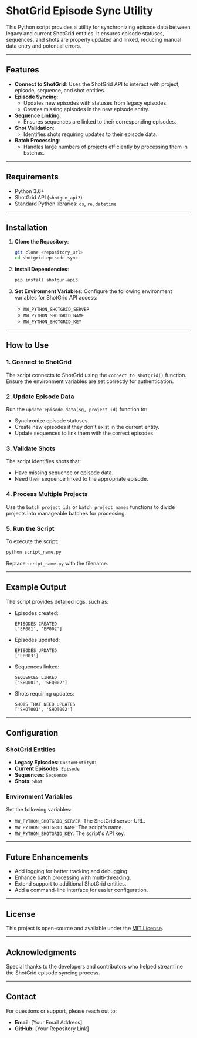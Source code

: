 # ShotGrid Episode Sync Utility

This Python script provides a utility for synchronizing episode data between legacy and current ShotGrid entities. It ensures episode statuses, sequences, and shots are properly updated and linked, reducing manual data entry and potential errors.

---

## Features

- **Connect to ShotGrid**: Uses the ShotGrid API to interact with project, episode, sequence, and shot entities.
- **Episode Syncing**:
  - Updates new episodes with statuses from legacy episodes.
  - Creates missing episodes in the new episode entity.
- **Sequence Linking**:
  - Ensures sequences are linked to their corresponding episodes.
- **Shot Validation**:
  - Identifies shots requiring updates to their episode data.
- **Batch Processing**:
  - Handles large numbers of projects efficiently by processing them in batches.

---

## Requirements

- Python 3.6+
- ShotGrid API (`shotgun_api3`)
- Standard Python libraries: `os`, `re`, `datetime`

---

## Installation

1. **Clone the Repository**:
   ```bash
   git clone <repository_url>
   cd shotgrid-episode-sync
   ```

2. **Install Dependencies**:
   ```bash
   pip install shotgun-api3
   ```

3. **Set Environment Variables**:
   Configure the following environment variables for ShotGrid API access:
   - `MW_PYTHON_SHOTGRID_SERVER`
   - `MW_PYTHON_SHOTGRID_NAME`
   - `MW_PYTHON_SHOTGRID_KEY`

---

## How to Use

### 1. Connect to ShotGrid
The script connects to ShotGrid using the `connect_to_shotgrid()` function. Ensure the environment variables are set correctly for authentication.

### 2. Update Episode Data
Run the `update_episode_data(sg, project_id)` function to:
- Synchronize episode statuses.
- Create new episodes if they don't exist in the current entity.
- Update sequences to link them with the correct episodes.

### 3. Validate Shots
The script identifies shots that:
- Have missing sequence or episode data.
- Need their sequence linked to the appropriate episode.

### 4. Process Multiple Projects
Use the `batch_project_ids` or `batch_project_names` functions to divide projects into manageable batches for processing.

### 5. Run the Script
To execute the script:
```bash
python script_name.py
```
Replace `script_name.py` with the filename.

---

## Example Output

The script provides detailed logs, such as:
- Episodes created:
  ```
  EPISODES CREATED
  ['EP001', 'EP002']
  ```
- Episodes updated:
  ```
  EPISODES UPDATED
  ['EP003']
  ```
- Sequences linked:
  ```
  SEQUENCES LINKED
  ['SEQ001', 'SEQ002']
  ```
- Shots requiring updates:
  ```
  SHOTS THAT NEED UPDATES
  ['SHOT001', 'SHOT002']
  ```

---

## Configuration

### ShotGrid Entities
- **Legacy Episodes**: `CustomEntity01`
- **Current Episodes**: `Episode`
- **Sequences**: `Sequence`
- **Shots**: `Shot`

### Environment Variables
Set the following variables:
- `MW_PYTHON_SHOTGRID_SERVER`: The ShotGrid server URL.
- `MW_PYTHON_SHOTGRID_NAME`: The script's name.
- `MW_PYTHON_SHOTGRID_KEY`: The script's API key.

---

## Future Enhancements

- Add logging for better tracking and debugging.
- Enhance batch processing with multi-threading.
- Extend support to additional ShotGrid entities.
- Add a command-line interface for easier configuration.

---

## License
This project is open-source and available under the [MIT License](LICENSE).

---

## Acknowledgments
Special thanks to the developers and contributors who helped streamline the ShotGrid episode syncing process.

---

## Contact
For questions or support, please reach out to:
- **Email**: [Your Email Address]
- **GitHub**: [Your Repository Link]


